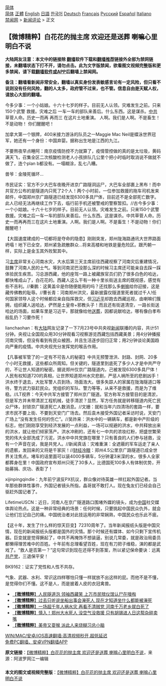  <!-- 面包屑导航 --> <div class="breadcrumb"><!-- GTranslate: https://gtranslate.io/ -->  <div class="switcher notranslate">  <div class="selected">  <a href="#" onclick="return false;"> 简体</a>  </div>  <div class="option">  <a href="https://www.bannedbook.org" onclick="doGTranslate('zh-CN|zh-CN');jQuery('div.switcher div.selected a').html(jQuery(this).html());return false;" title="简体中文" class="nturl selected"> 简体</a>  <a href="https://www.bannedbook.org/zh-tw/" onclick="doGTranslate('zh-CN|zh-TW');jQuery('div.switcher div.selected a').html(jQuery(this).html());return false;" title="繁體中文" class="nturl"> 正體</a>  <a href="https://www.bannedbook.org/en/" onclick="doGTranslate('zh-CN|en');jQuery('div.switcher div.selected a').html(jQuery(this).html());return false;" title="English" class="nturl"> English</a>  <a href="https://www.bannedbook.org/ja/" onclick="doGTranslate('zh-CN|ja');jQuery('div.switcher div.selected a').html(jQuery(this).html());return false;" title="日本語" class="nturl"> 日語</a>  <a href="https://www.bannedbook.org/ko/" onclick="doGTranslate('zh-CN|ko');jQuery('div.switcher div.selected a').html(jQuery(this).html());return false;" title="한국어" class="nturl"> 한국어</a>  <a href="https://www.bannedbook.org/de/" onclick="doGTranslate('zh-CN|de');jQuery('div.switcher div.selected a').html(jQuery(this).html());return false;" title="Deutsch" class="nturl"> Deutsch</a>  <a href="https://www.bannedbook.org/fr/" onclick="doGTranslate('zh-CN|fr');jQuery('div.switcher div.selected a').html(jQuery(this).html());return false;" title="Français" class="nturl"> Français</a>  <a href="https://www.bannedbook.org/ru/" onclick="doGTranslate('zh-CN|ru');jQuery('div.switcher div.selected a').html(jQuery(this).html());return false;" title="Русский" class="nturl"> Русский</a>  <a href="https://www.bannedbook.org/es/" onclick="doGTranslate('zh-CN|es');jQuery('div.switcher div.selected a').html(jQuery(this).html());return false;" title="Español" class="nturl"> Español</a>  <a href="https://www.bannedbook.org/it/" onclick="doGTranslate('zh-CN|it');jQuery('div.switcher div.selected a').html(jQuery(this).html());return false;" title="Italiano" class="nturl"> Italiano</a>  </div>  </div>      <div class='breadcrumb-sub'><!-- Breadcrumb NavXT 6.3.0 --> <a href="https://www.bannedbook.org/" class="home">禁闻网</a> &gt; <a href="https://www.bannedbook.org/bnews/comments/" class="category">新闻评论</a> &gt; 正文</div></div><h2>【微博精粹】白花花的抛主席 欢迎还是送葬 喇嘛心里明白不说</h2> <p class="notice"><b>大陆网友注意：本文中的链接除 <a href="https://github.com/bannedbook/fanqiang" >翻墙</a>软件下载和<a href="https://github.com/killgcd/justmysocks/blob/master/README.md">翻墙推荐</a>链接外全部为禁网链接，未翻墙状态下打不开，请勿点击。此为文字版禁闻，欲看图文视频完整版和更多禁闻，请下载<a href="https://github.com/bannedbook/fanqiang">翻墙软件或APP</a>后翻墙上禁闻网。</p><p>备注：翻墙看新闻非常安全，翻墙以真实身份发表敏感言论有一定风险，但只看不说则没有任何风险，翻的人太多，政府管不过来，也不管。信息自由是天赋人权，请放心大胆的翻墙。</b></p>  <div class="entry"> <p id="summary">今多少事：一个小姑娘。十六十七岁的样子。目前无人认领。灾难发生之前。只来150个武警 救援。灾难之后 一车一车的部队来善后。什么东西。这是谋杀。<a href="https://www.bannedbook.org/bnews/tag/%e4%b8%ad%e5%85%b1/" class="st_tag internal_tag" rel="tag" title="标签 中共 下的日志">中共</a>草菅人命。历史一而再 再而三 在这片土地重演。 人啊。我们是人啊。不是畜生！ 不是动物！ 你们醒醒吧！</p> <p id="conimg">加拿大第一个银牌，400米接力游泳的队员之一Maggie Mac Neil是蝶泳世界冠军，她还有一个身份：中国弃婴。据称出生地是江西的九江。</p> <p>不要熬夜早点睡阿：南京疫情防控不力就算了，疫情管控做的真的是太垃圾，黄码满天飞，召集全区二次核酸检测老人小孩排队几公里个把小时临时取消说不做就不做了，连个plan b都没有。一塌糊涂，乱七八糟。</p> <p>兽爷：金陵死循环…</p>  <p>市民证实：官方不少大巴车夜晚开进京广路隧洞运尸，大巴车全部裹上黑布！而中共官方公布的是隧道内只死了2个人！两个小时前，一位参加救援的拖车司机发来邮件，中国郑州京广路隧道已经发现6300多具尸体，目前还不是全部死亡数字。此人已经无法再继续工作下去，临行前手机还被警戒的警察暂扣。//古今多少事：一个小姑娘。十六十七岁的样子。目前无人认领。灾难发生之前。只来150个武警救援。灾难之后一车一车的部队来善后。什么东西。这是谋杀。中共草菅人命。历史一而再再而三在这片土地重演。人啊。我们是人啊。不是畜生！不是动物！你们醒醒吧！</p> <p>【大国速度建成的一切都将是夺命的隐患】刚刚突发，郑州陇海路通讯大世界路面坍塌！地下已全空，郑州紧急疏散群众…将来高楼和地铁是量危险区。跟兲朝一样，实际上是金玉其外败絮其中。</p> <p>习<a href="https://www.bannedbook.org/bnews/tag/%E4%B8%BB%E5%B8%AD/" class="st_tag internal_tag" rel="tag" title="标签 主席 下的日志">主席</a>非常关心河南水灾，大水后第三天主席前往西藏视察了河南灾后重建情况，鼓舞了河南人民的士气。等到河南泥巴没那么深的时候习主席还可能亲自去踩一踩体验民生疾苦。习总游西藏，他的座驾一路上被藏族官员们扔了很多白色的哈达，都快堆成山了，白花花的。西藏人这么干有一种十里长街送主席的既视感，感觉有些不吉利。//秦鹏：这黄盖伞是你随便能用的吗？还找那么多<a href="https://www.bannedbook.org/bnews/tag/%e5%96%87%e5%98%9b/" class="st_tag internal_tag" rel="tag" title="标签 喇嘛 下的日志">喇嘛</a>给你迎接，这是藏传佛教的耻辱。//曹长青：河南郑州洪灾，最新披露仅隧道里死者就过千人!任何国家领导人这个时候都应亲自指挥救灾，但<a href="https://www.bannedbook.org/bnews/tag/%e4%b9%a0%e8%bf%91%e5%b9%b3/" class="st_tag internal_tag" rel="tag" title="标签 习近平 下的日志">习近平</a>却跑去西藏巡视，由喇嘛们簇拥，组织藏人送哈达，俨然是土皇帝+邪教头子！而且还有街道清空，一路长街送哈达的场面，如果车里是习近平，那就像给他<a href="https://www.bannedbook.org/bnews/tag/%E9%80%81%E8%91%AC/" class="st_tag internal_tag" rel="tag" title="标签 送葬 下的日志">送葬</a>，因都说献哈达，哪有像白孝布般乱扔？习要作死！</p> <p>lianchaohan：有<span class='wp_keywordlink_affiliate'><a href="https://www.bannedbook.org/" title="大陆" target="_blank">大陆</a></span>网友记录了一下7月23号中共央视<span class='wp_keywordlink_affiliate'><a href="https://www.bannedbook.org/" title="新闻">新闻</a></span>联播的内容，共计51分钟。央视让全国观众用30分钟观看习视察游览西藏包括西藏美景；用4分钟播报河南灾情，但没有看到有民众被困，并且生活逐步回归正常；用2分钟谈论美国趋向严重的疫情。中共央视充分发挥党的喉舌作用。</p>  <p>【凡事被军管了的一定有不可告人的秘密】中共无预警泄洪、封路、封网、20多个小时无救援，这些都众所周知。但关键的，隧道里到底死了多少人才是中共严守的，不让世人知道的秘密。据说郑州仅京广路隧道内，己被发现6300多具尸体！人民有权知道720的真相，让世界知道郑州水灾悲剧，严惩人祸所至的悲剧凶手！洪水终于退去，大批军警人员到场，场面浩大。很多失踪人的家属在陇海隧道口等待，警方武力驱赶民众。党组织的军队、警力等等，从来不是救援，而是为了维稳。//LT视界：今天中共军方接管了郑州京广隧道。官方称军方接管目的是清淤，但是军方并未带清淤工程机械，徒手清淤？显然，军方任务就是转移隧道内死亡民众尸体，封锁京广隧道死亡人数消息。//文姗：就和当年六四清场的套路一样，要求市民不要上街、不要到天安门广场去。然后袁木接受外国记者采访时说，天安门广场上“没有发生任何的伤亡”。//吴祚来：洪水中的一辆辆车，都是新中产阶级的标志，他们刚刚享受到经济发展的一点利益，一场可以规避的洪水，中共释放出来的洪水，就让他们倾家荡产。洪水冲刷的，还有七一中共的浓妆红粉，把盛世繁荣党的伟大全部洗成了污泥，洪水中中共党旗在哪里？只有善良的人们参与拯救，没有一个声音在说，我是共党人。//新闻真话：灾难重演：全遮蔽的军车运走了亲人的遗骸，发回来的又将是千家灰！//<a href="https://www.bannedbook.org/bnews/tag/%e8%b4%a2%e7%bb%8f%e5%86%b7%e7%9c%bc/" class="st_tag internal_tag" rel="tag" title="标签 财经冷眼 下的日志">财经冷眼</a>：郑州4.5公里京广路隧道已成全世界关注焦点。堵车的话里面可以装4000多辆车，5分钟灌3米深的水，很多人全家都葬身在里！中国政府宣布郑州只死了30多人，比德国死100多人有体制优势，开始募捐、庆功、表彰了！</p> <p>xijinpingqindie：九年前宁波反PX抗议，群众像对待英雄一样扛起外国记者。当年那些群体性事件，外国记者镜头所指，晶哥就不敢打人。现在兔友们已经会自己驱赶外国记者了。</p> <p>LifetimeUSCN：近日，河南人在京广隧道路口围堵外媒的镜头，成为<span class='wp_keywordlink_affiliate'><a href="https://www.bannedbook.org/" title="中国" target="_blank">中国</a></span>社交媒体舆论热点。这是一种非常经典的场景：任何时候，只要挑起中国民众仇外，就会让他们忘记自己的痛。中国统治者对此技运用的非常娴熟，中国民众也乐此不疲。</p> <p>【这十年，发生了什么样的惊天巨变】72310周年了。当年新闻报纸头版是中国灾情，现在的新闻报纸头版都是国外的灾情。那个时候还有媒体、如今只剩下宣传机器。巨变就是觉得撅起了，中共不再掩饰不想装逼，别说几常委，就是政治局委员都懒得理苦难中的百姓。十年前有总理看望百姓，现在有刀把子维稳，演的都是武戏了。“救人是否第一？”这句常识到现在还得不到答案，所以紧记保命要诀：远离<a href="https://www.bannedbook.org/bnews/tag/%e5%85%b1%e4%ba%a7%e5%85%9a/" class="st_tag internal_tag" rel="tag" title="标签 共产党 下的日志">共产党</a>，三退保平安！</p>  <p>BK9162：证实了党性和人性不共存。</p> <p>气象、武器、水利、常识这四样哪怕只懂一样就放不出这样的屁。而他不是不懂，是觉得你们不懂。这不是人，而是披着人皮的衣冠禽兽。</p> <ul class='op-related-articles' title='相关阅读'> <li><a href='https://www.bannedbook.org/bnews/comments/20210726/1594296.html' target='_blank'>【<b>微博精粹</b>】人民隧道泡 领袖西藏笑 上万市民殡仪馆认尸在嚎啕</a></li> <li><a href='https://www.bannedbook.org/bnews/comments/20210725/1593763.html' target='_blank'>【<b>微博精粹</b>】过去只听说坐船出事会淹死人 现在才知道坐什么都能被淹死</a></li> <li><a href='https://www.bannedbook.org/bnews/comments/20210723/1592596.html' target='_blank'>【<b>微博精粹</b>】一场超千年人祸水灾 再看不清贼党 河南千万老乡就白死了</a></li> <li><a href='https://www.bannedbook.org/bnews/comments/20210721/1591203.html' target='_blank'>【<b>微博精粹</b>】慎入！郑州大水死人 没空气没救援 只有胡锡进人日这帮杂碎卖嘴</a></li> <li><a href='https://www.bannedbook.org/bnews/comments/20210720/1590547.html' target='_blank'>【<b>微博精粹</b>】美帝又耍猴 派此人来烧糊习总小脑</a></li> </ul> <p class="texttj"> <a href="https://github.com/bannedbook/fanqiang/wiki/V2ray%E6%9C%BA%E5%9C%BA" target="_blank">WIN/MAC/安卓/iOS高速翻墙:高清视频秒开,超低延迟</a><br/> <a href="https://github.com/bannedbook/fanqiang/wiki/%E7%A6%81%E9%97%BB%E7%BD%91%E5%AE%89%E5%8D%93%E7%BF%BB%E5%A2%99%E6%96%B0%E9%97%BBAPP" target="_blank">免费PC翻墙、安卓VPN翻墙APP</a></p><p> <b>原文链接</b>：<a class="src_link" href="https://www.aboluowang.com/2021/0727/1624694.html" target="_blank">【微博精粹】白花花的抛主席 欢迎还是送葬 喇嘛心里明白不说</a>，来源：阿波罗网江一编辑 </p> <a name='sharetosocial'></a>  <div style="margin-bottom:5px;padding-bottom:5px;clear:both"> <div id="archive-pix-1" class="banner-ads"> <!-- AuctionX Display platform tag START --> <div id="26318x728x90x621x_ADSLOT2" clicktrack="%%CLICK_URL_ESC%%"></div> <!-- AuctionX Display platform tag END --> </div> <div id="archive-pix-2" class="banner-ads"> <!-- AuctionX Display platform tag START --> <div id="26315x300x250x621x_ADSLOT2" clicktrack="%%CLICK_URL_ESC%%"></div> <!-- AuctionX Display platform tag END --> </div> </div>  <div id="archive-pix-1" class="banner-ads"> <!-- AuctionX Display platform tag START --> <div id="26318x728x90x621x_ADSLOT3" clicktrack="%%CLICK_URL_ESC%%"></div> <!-- AuctionX Display platform tag END --> </div> <div><b>本文的图文或视频完整版</b>：<a href='https://www.bannedbook.org/bnews/comments/20210727/1594971.html'>【微博精粹】白花花的抛主席 欢迎还是送葬 喇嘛心里明白不说</a></div>  </div><!--END ENTRY--> 